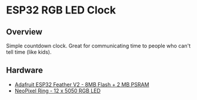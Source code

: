 # ESP32 RGB LED Clock

## Overview
Simple countdown clock.  Great for communicating time to people who can't tell time (like kids).

## Hardware

* [Adafruit ESP32 Feather V2 - 8MB Flash + 2 MB PSRAM](https://www.adafruit.com/product/5400)
* [NeoPixel Ring - 12 x 5050 RGB LED](https://www.adafruit.com/product/1643)
